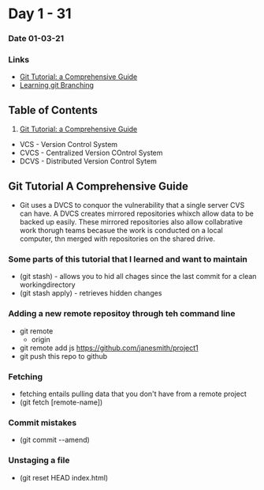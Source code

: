 # Day 1 - 31
### Date 01-03-21

### Links
- [Git Tutorial: a Comprehensive Guide](https://blog.udemy.com/git-tutorial-a-comprehensive-guide)
- [Learning git Branching](https://learngitbranching.js.org/)

## Table of Contents
1. [Git Tutorial: a Comprehensive Guide](#git-tutorial-a-comprehensive-guide)

- VCS - Version Control System
- CVCS - Centralized Version COntrol System
- DCVS - Distributed Version Control Sytem

## Git Tutorial A Comprehensive Guide
- Git uses a DVCS to conquor the vulnerability that a single server CVS can have. A DVCS creates mirrored repositories whixch allow data to be backed up  easily. These mirrored repositories also allow collabrative work thorugh teams becasue the work is conducted on a local computer, thn merged with repositories on the shared drive.

### Some parts of this tutorial that I learned and want to maintain
- (git stash) - allows you to hid all chages since the last commit for a clean workingdirectory
- (git stash apply) - retrieves hidden changes

### Adding a new remote repositoy through teh command line
- git remote
    - origin
- git remote add js https://github.com/janesmith/project1
- git push this repo to github

### Fetching
- fetching entails pulling data that you don't have from a remote project
- (git fetch [remote-name])

### Commit mistakes
- (git commit --amend)

### Unstaging a file
- (git reset HEAD index.html)